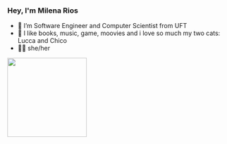 ### Hey, I'm Milena Rios 


- 🔭 I’m Software Engineer and Computer Scientist from UFT
- 💌 I like books, music, game, moovies and i love so much my two cats: Lucca and Chico
- 👩🏽 she/her


<div align="left">
  <a href="https://github.com/milenacrios">
  <img height="180em" src="https://github-readme-stats.vercel.app/api/top-langs/?username=milenacrios&layout=compact&langs_count=7&theme=dracula"/>
</div>

